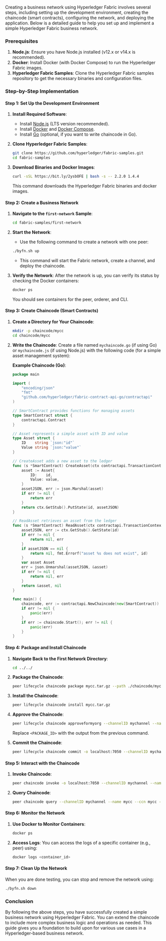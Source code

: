Creating a business network using Hyperledger Fabric involves several steps, including setting up the development environment, creating the chaincode (smart contracts), configuring the network, and deploying the application. Below is a detailed guide to help you set up and implement a simple Hyperledger Fabric business network.

### Prerequisites

1. **Node.js**: Ensure you have Node.js installed (v12.x or v14.x is recommended).
2. **Docker**: Install Docker (with Docker Compose) to run the Hyperledger Fabric images.
3. **Hyperledger Fabric Samples**: Clone the Hyperledger Fabric samples repository to get the necessary binaries and configuration files.

### Step-by-Step Implementation

#### Step 1: Set Up the Development Environment

1. **Install Required Software**:
   - Install [Node.js](https://nodejs.org/) (LTS version recommended).
   - Install [Docker](https://www.docker.com/get-started) and [Docker Compose](https://docs.docker.com/compose/install/).
   - Install [Go](https://golang.org/doc/install) (optional, if you want to write chaincode in Go).

2. **Clone Hyperledger Fabric Samples**:
   ```bash
   git clone https://github.com/hyperledger/fabric-samples.git
   cd fabric-samples
   ```

3. **Download Binaries and Docker Images**:
   ```bash
   curl -sSL https://bit.ly/2ysbOFE | bash -s -- 2.2.0 1.4.4
   ```
   This command downloads the Hyperledger Fabric binaries and docker images.

#### Step 2: Create a Business Network

1. **Navigate to the `first-network` Sample**:
   ```bash
   cd fabric-samples/first-network
   ```

2. **Start the Network**:
   - Use the following command to create a network with one peer:
   ```bash
   ./byfn.sh up
   ```

   - This command will start the Fabric network, create a channel, and deploy the chaincode.

3. **Verify the Network**:
   After the network is up, you can verify its status by checking the Docker containers:
   ```bash
   docker ps
   ```

   You should see containers for the peer, orderer, and CLI.

#### Step 3: Create Chaincode (Smart Contracts)

1. **Create a Directory for Your Chaincode**:
   ```bash
   mkdir -p chaincode/mycc
   cd chaincode/mycc
   ```

2. **Write the Chaincode**:
   Create a file named `mychaincode.go` (if using Go) or `mychaincode.js` (if using Node.js) with the following code (for a simple asset management system):

   **Example Chaincode (Go)**:
   ```go
   package main

   import (
       "encoding/json"
       "fmt"
       "github.com/hyperledger/fabric-contract-api-go/contractapi"
   )

   // SmartContract provides functions for managing assets
   type SmartContract struct {
       contractapi.Contract
   }

   // Asset represents a simple asset with ID and value
   type Asset struct {
       ID    string `json:"id"`
       Value string `json:"value"`
   }

   // CreateAsset adds a new asset to the ledger
   func (s *SmartContract) CreateAsset(ctx contractapi.TransactionContextInterface, id string, value string) error {
       asset := Asset{
           ID:    id,
           Value: value,
       }
       assetJSON, err := json.Marshal(asset)
       if err != nil {
           return err
       }
       return ctx.GetStub().PutState(id, assetJSON)
   }

   // ReadAsset retrieves an asset from the ledger
   func (s *SmartContract) ReadAsset(ctx contractapi.TransactionContextInterface, id string) (*Asset, error) {
       assetJSON, err := ctx.GetStub().GetState(id)
       if err != nil {
           return nil, err
       }
       if assetJSON == nil {
           return nil, fmt.Errorf("asset %s does not exist", id)
       }
       var asset Asset
       err = json.Unmarshal(assetJSON, &asset)
       if err != nil {
           return nil, err
       }
       return &asset, nil
   }

   func main() {
       chaincode, err := contractapi.NewChaincode(new(SmartContract))
       if err != nil {
           panic(err)
       }
       if err := chaincode.Start(); err != nil {
           panic(err)
       }
   }
   ```

#### Step 4: Package and Install Chaincode

1. **Navigate Back to the First Network Directory**:
   ```bash
   cd ../../
   ```

2. **Package the Chaincode**:
   ```bash
   peer lifecycle chaincode package mycc.tar.gz --path ./chaincode/mycc --lang golang --label mycc_1
   ```

3. **Install the Chaincode**:
   ```bash
   peer lifecycle chaincode install mycc.tar.gz
   ```

4. **Approve the Chaincode**:
   ```bash
   peer lifecycle chaincode approveformyorg --channelID mychannel --name mycc --version 1 --sequence 1 --init-required --package-id <PACKAGE_ID>
   ```

   Replace `<PACKAGE_ID>` with the output from the previous command.

5. **Commit the Chaincode**:
   ```bash
   peer lifecycle chaincode commit -o localhost:7050 --channelID mychannel --name mycc --version 1 --sequence 1 --init-required
   ```

#### Step 5: Interact with the Chaincode

1. **Invoke Chaincode**:
   ```bash
   peer chaincode invoke -o localhost:7050 --channelID mychannel --name mycc --invoke-type sync -c '{"function":"CreateAsset","Args":["asset1","100"]}'
   ```

2. **Query Chaincode**:
   ```bash
   peer chaincode query --channelID mychannel --name mycc --ccn mycc -c '{"Args":["ReadAsset","asset1"]}'
   ```

#### Step 6: Monitor the Network

1. **Use Docker to Monitor Containers**:
   ```bash
   docker ps
   ```

2. **Access Logs**:
   You can access the logs of a specific container (e.g., peer) using:
   ```bash
   docker logs <container_id>
   ```

#### Step 7: Clean Up the Network

When you are done testing, you can stop and remove the network using:
```bash
./byfn.sh down
```

### Conclusion

By following the above steps, you have successfully created a simple business network using Hyperledger Fabric. You can extend the chaincode to include more complex business logic and operations as needed. This guide gives you a foundation to build upon for various use cases in a Hyperledger-based business network.